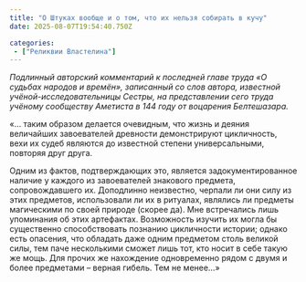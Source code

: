 ```yaml
---
title: "О Штуках вообще и о том, что их нельзя собирать в кучу"
date: 2025-08-07T19:54:40.750Z

categories:
 - ["Реликвии Властелина"]
---
```


*Подлинный авторский комментарий к последней главе труда «О судьбах
народов и времён», записанный со слов автора, известной
учёной-исследовательницы Сестры, на представлении сего труда учёному
сообществу Аметиста в 144 году от воцарения Белтешазара.*

«… таким образом делается очевидным, что жизнь и деяния величайших
завоевателей древности демонстрируют цикличность, вехи их судеб являются
до известной степени универсальными, повторяя друг друга.

Одним из фактов, подтверждающих это, является задокументированное
наличие у каждого из завоевателей знакового предмета, сопровождавшего
их. Доподлинно неизвестно, черпали ли они силу из этих предметов,
использовали ли их в ритуалах, являлись ли предметы магическими по своей
природе (скорее да). Мне встречались лишь упоминания об этих артефактах.
Возможность изучить их могла бы существенно способствовать познанию
цикличности истории; однако есть опасения, что обладать даже одним
предметом столь великой силы, тем паче несколькими сможет лишь тот, кто
носит в себе такую же мощь. Для прочих же нахождение одновременно рядом
с двумя и более предметами – верная гибель. Тем не менее…»
